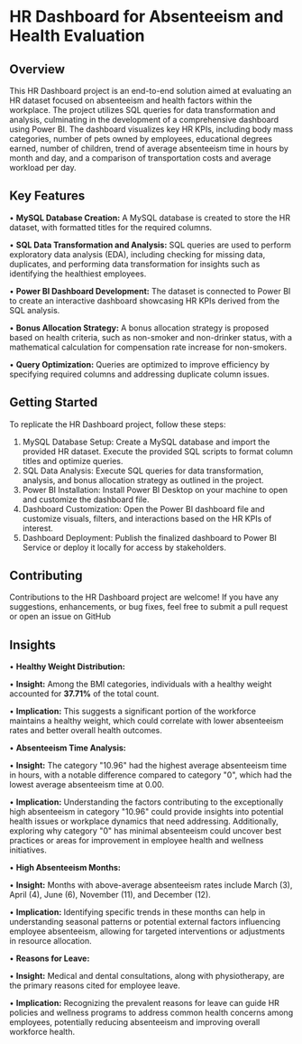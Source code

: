 
# HR Dashboard for Absenteeism and Health Evaluation




## Overview
This HR Dashboard project is an end-to-end solution aimed at evaluating an HR dataset focused on absenteeism and health factors within the workplace. The project utilizes SQL queries for data transformation and analysis, culminating in the development of a comprehensive dashboard using Power BI. The dashboard visualizes key HR KPIs, including body mass categories, number of pets owned by employees, educational degrees earned, number of children, trend of average absenteeism time in hours by month and day, and a comparison of transportation costs and average workload per day.
## Key Features
•	**MySQL Database Creation:**
A MySQL database is created to store the HR dataset, with formatted titles for the required columns.

•	**SQL Data Transformation and Analysis:**  SQL queries are used to perform exploratory data analysis (EDA), including checking for missing data, duplicates, and performing data transformation for insights such as identifying the healthiest employees.

•	**Power BI Dashboard Development:** The dataset is connected to Power BI to create an interactive dashboard showcasing HR KPIs derived from the SQL analysis.

•	**Bonus Allocation Strategy:** A bonus allocation strategy is proposed based on health criteria, such as non-smoker and non-drinker status, with a mathematical calculation for compensation rate increase for non-smokers.

•	**Query Optimization:** Queries are optimized to improve efficiency by specifying required columns and addressing duplicate column issues.

## Getting Started
To replicate the HR Dashboard project, follow these steps:
1.	MySQL Database Setup: Create a MySQL database and import the provided HR dataset. Execute the provided SQL scripts to format column titles and optimize queries.
2.	SQL Data Analysis: Execute SQL queries for data transformation, analysis, and bonus allocation strategy as outlined in the project.
3.	Power BI Installation: Install Power BI Desktop on your machine to open and customize the dashboard file.
4.	Dashboard Customization: Open the Power BI dashboard file and customize visuals, filters, and interactions based on the HR KPIs of interest.
5.	Dashboard Deployment: Publish the finalized dashboard to Power BI Service or deploy it locally for access by stakeholders.

## Contributing

Contributions to the HR Dashboard project are welcome! If you have any suggestions, enhancements, or bug fixes, feel free to submit a pull request or open an issue on GitHub

## Insights
•	**Healthy Weight Distribution:**

•	**Insight:** Among the BMI categories, individuals with a healthy weight accounted for **37.71%** of the total count.

•	**Implication:** This suggests a significant portion of the workforce maintains a healthy weight, which could correlate with lower absenteeism rates and better overall health outcomes.

•	**Absenteeism Time Analysis:**

•	**Insight:** The category "10.96" had the highest average absenteeism time in hours, with a notable difference compared to category "0", which had the lowest average absenteeism time at 0.00.

•	**Implication:** Understanding the factors contributing to the exceptionally high absenteeism in category "10.96" could provide insights into potential health issues or workplace dynamics that need addressing. Additionally, exploring why category "0" has minimal absenteeism could uncover best practices or areas for improvement in employee health and wellness initiatives.


•	**High Absenteeism Months:**

•	**Insight:** Months with above-average absenteeism rates include March (3), April (4), June (6), November (11), and December (12).

•	**Implication:** Identifying specific trends in these months can help in understanding seasonal patterns or potential external factors influencing employee absenteeism, allowing for targeted interventions or adjustments in resource allocation.

•	**Reasons for Leave:**

•	**Insight:** Medical and dental consultations, along with physiotherapy, are the primary reasons cited for employee leave.

•	**Implication:** Recognizing the prevalent reasons for leave can guide HR policies and wellness programs to address common health concerns among employees, potentially reducing absenteeism and improving overall workforce health.
